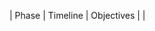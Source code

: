 | Phase                                | Timeline       | Objectives                                                     |
|
